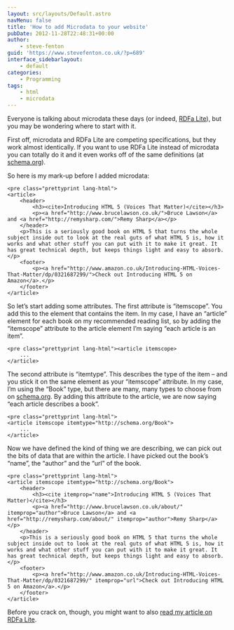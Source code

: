 ```yaml
---
layout: src/layouts/Default.astro
navMenu: false
title: 'How to add Microdata to your website'
pubDate: 2012-11-28T22:48:31+00:00
author:
    - steve-fenton
guid: 'https://www.stevefenton.co.uk/?p=689'
interface_sidebarlayout:
    - default
categories:
    - Programming
tags:
    - html
    - microdata
---
```


Everyone is talking about microdata these days (or indeed, [RDFa Lite](https://www.stevefenton.co.uk/2012/11/How-To-Add-RDFa-Lite-To-Your-Website/)), but you may be wondering where to start with it.

First off, microdata and RDFa Lite are competing specifications, but they work almost identically. If you want to use RDFa Lite instead of microdata you can totally do it and it even works off of the same definitions (at [schema.org](http://schema.org/)).

So here is my mark-up before I added microdata:

```
<pre class="prettyprint lang-html">
<article>
    <header>
        <h3><cite>Introducing HTML 5 (Voices That Matter)</cite></h3>
        <p><a href="http://www.brucelawson.co.uk/">Bruce Lawson</a> and <a href="http://remysharp.com/">Remy Sharp</a></p>
    </header>
    <p>This is a seriously good book on HTML 5 that turns the whole subject inside out to look at the real guts of what HTML 5 is, how it works and what other stuff you can put with it to make it great. It has great technical depth, but keeps things light and easy to absorb.</p>
    <footer>
        <p><a href="http://www.amazon.co.uk/Introducing-HTML-Voices-That-Matter/dp/0321687299/">Check out Introducing HTML 5 on Amazon</a>.</p>
    </footer>
</article>
```
So let’s start adding some attributes. The first attribute is “itemscope”. You add this to the element that contains the item. In my case, I have an “article” element for each book on my recommended reading list, so by adding the “itemscope” attribute to the article element I’m saying “each article is an item”.

```
<pre class="prettyprint lang-html"><article itemscope>
    ...
</article>
```
The second attribute is “itemtype”. This describes the type of the item – and you stick it on the same element as your “itemscope” attribute. In my case, I’m using the “Book” type, but there are many, many types to choose from on [schema.org](http://schema.org/). By adding this attribute to the article, we are now saying “each article describes a book”.

```
<pre class="prettyprint lang-html">
<article itemscope itemtype="http://schema.org/Book">
    ...
</article>
```
Now we have defined the kind of thing we are describing, we can pick out the bits of data that are within the article. I have picked out the book’s “name”, the “author” and the “url” of the book.

```
<pre class="prettyprint lang-html">
<article itemscope itemtype="http://schema.org/Book">
    <header>
        <h3><cite itemprop="name">Introducing HTML 5 (Voices That Matter)</cite></h3>
        <p><a href="http://www.brucelawson.co.uk/about/" itemprop="author">Bruce Lawson</a> and <a href="http://remysharp.com/about/" itemprop="author">Remy Sharp</a></p>
    </header>
    <p>This is a seriously good book on HTML 5 that turns the whole subject inside out to look at the real guts of what HTML 5 is, how it works and what other stuff you can put with it to make it great. It has great technical depth, but keeps things light and easy to absorb.</p>
    <footer>
        <p><a href="http://www.amazon.co.uk/Introducing-HTML-Voices-That-Matter/dp/0321687299/" itemprop="url">Check out Introducing HTML 5 on Amazon</a>.</p>
    </footer>
</article>
```
Before you crack on, though, you might want to also [read my article on RDFa Lite](https://www.stevefenton.co.uk/2012/11/How-To-Add-RDFa-Lite-To-Your-Website/).